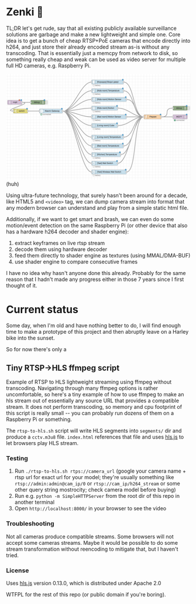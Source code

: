 # Zenki 👀
TL;DR let's get rude, say that all existing publicly available surveillance solutions are garbage and make a new lightweight and simple one. Core idea is to get a bunch of cheap RTSP+PoE cameras that encode directly into h264, and just store their already encoded stream as-is without any transcoding. That is essentially just a memcpy from network to disk, so something really cheap and weak can be used as video server for multiple full HD cameras, e.g. Raspberry Pi.


  ![Example](https://github.com/realjax/supportFiles/raw/master/images/example.png)(huh)


Using ultra-future technology, that surely hasn't been around for a decade, like HTML5 and `<video>` tag, we can dump camera stream into format that any modern browser can understand and play from a simple static html file.

Additionally, if we want to get smart and brash, we can even do some motion/event detection on the same Raspberry Pi (or other device that also has a hardware h264 decoder and shader engine):
1. extract keyframes on live rtsp stream
2. decode them using hardware decoder
3. feed them directly to shader engine as textures (using MMAL/DMA-BUF)
4. use shader engine to compare consecutive frames

I have no idea why hasn't anyone done this already. Probably for the same reason that I hadn't made any progress either in those 7 years since I first thought of it.

# Current status
Some day, when I'm old and have nothing better to do, I will find enough time to make a prototype of this project and then abruptly leave on a Harley bike into the sunset.

So for now there's only a

## Tiny RTSP->HLS ffmpeg script
Example of RTSP to HLS lightweight streaming using ffmpeg without transcoding.
Navigating through many ffmpeg options is rather uncomfortable, so here's a tiny example of how to use ffmpeg to make an hls stream out of essentially any source URL that provides a compatible stream. It does not perform transcoding, so memory and cpu footprint of this script is really small -- you can probably run dozens of them on a Raspberry Pi or something.

The `rtsp-to-hls.sh` script will write HLS segments into `segments/` dir and produce a `cctv.m3u8` file. `index.html` references that file and uses [hls.js](https://github.com/video-dev/hls.js/) to let browsers play HLS stream.

### Testing
1. Run `./rtsp-to-hls.sh rtps://camera_url` (google your camera name + rtsp url for exact url for your model; they're usually something like `rtsp://admin:admin@cam_ip/0` or `rtsp://cam_ip/h264_stream` or some other query string mostrocity; check camera model before buying)
2. Run e.g. `python -m SimpleHTTPServer` from the root dir of this repo in another terminal
3. Open `http://localhost:8000/` in your browser to see the video

### Troubleshooting
Not all cameras produce compatible streams. Some browsers will not accept some cameras streams. Maybe it would be possible to do some stream transformation without reencoding to mitigate that, but I haven't tried.

### License
Uses [hls.js](https://github.com/video-dev/hls.js/) version 0.13.0, which is distributed under Apache 2.0

WTFPL for the rest of this repo (or public domain if you're boring).
